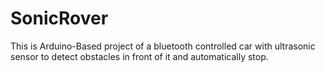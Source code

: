 # SonicRover

This is Arduino-Based project of a bluetooth controlled car with ultrasonic sensor to detect obstacles in front of it and automatically stop.
